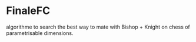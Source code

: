 FinaleFC
========

algorithme to search the best way to mate with Bishop + Knight on chess of parametrisable dimensions.
